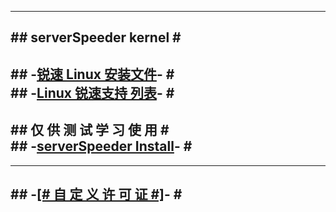 -----------------------------   
#\#  serverSpeeder kernel  \#                           
-----------------------------                        
#\#  -[锐速  Linux 安装文件](https://github.com/0oVicero0/serverSpeeder_kernel/raw/master/apxfiles.tar.gz)-  \#       
#\#  -[Linux 锐速支持  列表](https://github.com/0oVicero0/serverSpeeder_kernel/blob/master/serverSpeeder.txt)-  \#     
-----------------------------   
#\#  仅 供 测 试 学 习 使 用  \#        
#\#  -[serverSpeeder Install](https://github.com/0oVicero0/serverSpeeder_Install)-  \#    
-----------------------------   
-----------------------------   
#\#  -[[# 自 定 义 许 可 证 #]](http://serverspeeder.azurewebsites.net)-  \#               
-----------------------------   

